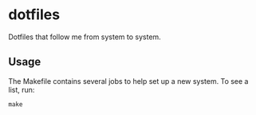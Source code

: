 # dotfiles

Dotfiles that follow me from system to system.

## Usage

The Makefile contains several jobs to help set up a new system. To see a list, run:

```
make
```
